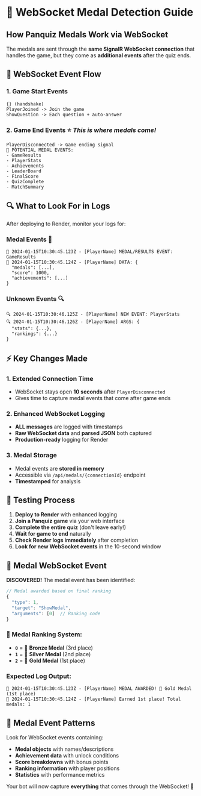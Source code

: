 # 🔗 WebSocket Medal Detection Guide

## How Panquiz Medals Work via WebSocket

The medals are sent through the **same SignalR WebSocket connection** that handles the game, but they come as **additional events** after the quiz ends.

## 📡 WebSocket Event Flow

### 1. **Game Start Events**
```
{} (handshake)
PlayerJoined -> Join the game
ShowQuestion -> Each question + auto-answer
```

### 2. **Game End Events** ⭐ *This is where medals come!*
```
PlayerDisconnected -> Game ending signal
🏅 POTENTIAL MEDAL EVENTS:
- GameResults
- PlayerStats  
- Achievements
- LeaderBoard
- FinalScore
- QuizComplete
- MatchSummary
```

## 🔍 What to Look For in Logs

After deploying to Render, monitor your logs for:

### **Medal Events** 🏅
```
🏅 2024-01-15T10:30:45.123Z - [PlayerName] MEDAL/RESULTS EVENT: GameResults
🏅 2024-01-15T10:30:45.124Z - [PlayerName] DATA: {
  "medals": [...],
  "score": 1000,
  "achievements": [...]
}
```

### **Unknown Events** 🔍
```
🔍 2024-01-15T10:30:46.125Z - [PlayerName] NEW EVENT: PlayerStats
🔍 2024-01-15T10:30:46.126Z - [PlayerName] ARGS: {
  "stats": {...},
  "rankings": {...}
}
```

## ⚡ Key Changes Made

### 1. **Extended Connection Time**
- WebSocket stays open **10 seconds** after `PlayerDisconnected`
- Gives time to capture medal events that come after game ends

### 2. **Enhanced WebSocket Logging**
- **ALL messages** are logged with timestamps
- **Raw WebSocket data** and **parsed JSON** both captured
- **Production-ready** logging for Render

### 3. **Medal Storage**
- Medal events are **stored in memory**
- Accessible via `/api/medals/{connectionId}` endpoint
- **Timestamped** for analysis

## 🎯 Testing Process

1. **Deploy to Render** with enhanced logging
2. **Join a Panquiz game** via your web interface  
3. **Complete the entire quiz** (don't leave early!)
4. **Wait for game to end** naturally
5. **Check Render logs immediately** after completion
6. **Look for new WebSocket events** in the 10-second window

## 🚀 Medal WebSocket Event

**DISCOVERED!** The medal event has been identified:

```javascript
// Medal awarded based on final ranking
{
  "type": 1,
  "target": "ShowMedal",
  "arguments": [0]  // Ranking code
}
```

### 🏅 Medal Ranking System:
- **`0`** = 🥉 **Bronze Medal** (3rd place)
- **`1`** = 🥈 **Silver Medal** (2nd place)  
- **`2`** = 🥇 **Gold Medal** (1st place)

### Expected Log Output:
```
🏅 2024-01-15T10:30:45.123Z - [PlayerName] MEDAL AWARDED! 🥇 Gold Medal (1st place)
🎉 2024-01-15T10:30:45.124Z - [PlayerName] Earned 1st place! Total medals: 1
```

## 🏅 Medal Event Patterns

Look for WebSocket events containing:
- **Medal objects** with names/descriptions
- **Achievement data** with unlock conditions  
- **Score breakdowns** with bonus points
- **Ranking information** with player positions
- **Statistics** with performance metrics

Your bot will now capture **everything** that comes through the WebSocket! 🎯